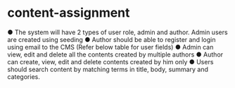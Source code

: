 # content-assignment
● The system will have 2 types of user role, admin and author. Admin users are created
using seeding
● Author should be able to register and login using email to the CMS (Refer below table for
user fields)
● Admin can view, edit and delete all the contents created by multiple authors
● Author can create, view, edit and delete contents created by him only
● Users should search content by matching terms in title, body, summary and categories.
